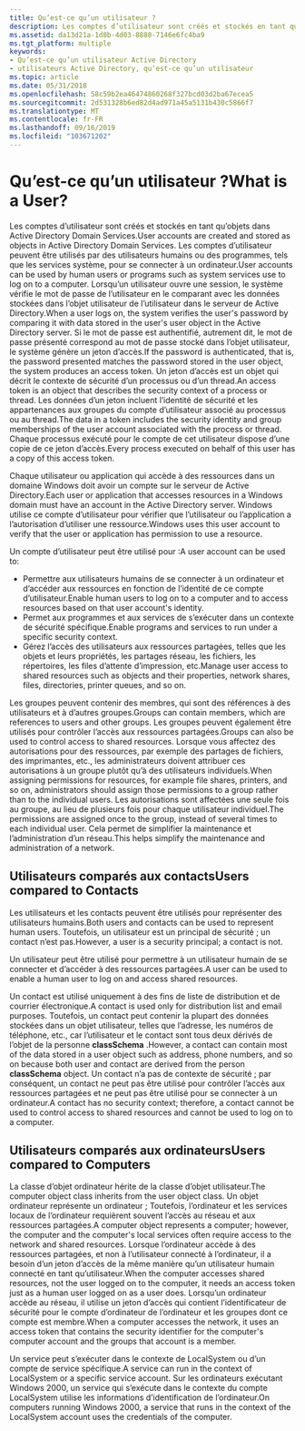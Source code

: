 ```yaml
---
title: Qu’est-ce qu’un utilisateur ?
description: Les comptes d’utilisateur sont créés et stockés en tant qu’objets dans Active Directory Domain Services.
ms.assetid: da13d21a-1d8b-4d03-8880-7146e6fc4ba9
ms.tgt_platform: multiple
keywords:
- Qu’est-ce qu’un utilisateur Active Directory
- utilisateurs Active Directory, qu’est-ce qu’un utilisateur
ms.topic: article
ms.date: 05/31/2018
ms.openlocfilehash: 58c59b2ea46474860268f327bcd03d2ba67ecea5
ms.sourcegitcommit: 2d531328b6ed82d4ad971a45a5131b430c5866f7
ms.translationtype: MT
ms.contentlocale: fr-FR
ms.lasthandoff: 09/16/2019
ms.locfileid: "103671202"
---
```

# <a name="what-is-a-user"></a><span data-ttu-id="0f1bf-105">Qu’est-ce qu’un utilisateur ?</span><span class="sxs-lookup"><span data-stu-id="0f1bf-105">What is a User?</span></span>

<span data-ttu-id="0f1bf-106">Les comptes d’utilisateur sont créés et stockés en tant qu’objets dans Active Directory Domain Services.</span><span class="sxs-lookup"><span data-stu-id="0f1bf-106">User accounts are created and stored as objects in Active Directory Domain Services.</span></span> <span data-ttu-id="0f1bf-107">Les comptes d’utilisateur peuvent être utilisés par des utilisateurs humains ou des programmes, tels que les services système, pour se connecter à un ordinateur.</span><span class="sxs-lookup"><span data-stu-id="0f1bf-107">User accounts can be used by human users or programs such as system services use to log on to a computer.</span></span> <span data-ttu-id="0f1bf-108">Lorsqu’un utilisateur ouvre une session, le système vérifie le mot de passe de l’utilisateur en le comparant avec les données stockées dans l’objet utilisateur de l’utilisateur dans le serveur de Active Directory.</span><span class="sxs-lookup"><span data-stu-id="0f1bf-108">When a user logs on, the system verifies the user's password by comparing it with data stored in the user's user object in the Active Directory server.</span></span> <span data-ttu-id="0f1bf-109">Si le mot de passe est authentifié, autrement dit, le mot de passe présenté correspond au mot de passe stocké dans l’objet utilisateur, le système génère un jeton d’accès.</span><span class="sxs-lookup"><span data-stu-id="0f1bf-109">If the password is authenticated, that is, the password presented matches the password stored in the user object, the system produces an access token.</span></span> <span data-ttu-id="0f1bf-110">Un jeton d’accès est un objet qui décrit le contexte de sécurité d’un processus ou d’un thread.</span><span class="sxs-lookup"><span data-stu-id="0f1bf-110">An access token is an object that describes the security context of a process or thread.</span></span> <span data-ttu-id="0f1bf-111">Les données d’un jeton incluent l’identité de sécurité et les appartenances aux groupes du compte d’utilisateur associé au processus ou au thread.</span><span class="sxs-lookup"><span data-stu-id="0f1bf-111">The data in a token includes the security identity and group memberships of the user account associated with the process or thread.</span></span> <span data-ttu-id="0f1bf-112">Chaque processus exécuté pour le compte de cet utilisateur dispose d’une copie de ce jeton d’accès.</span><span class="sxs-lookup"><span data-stu-id="0f1bf-112">Every process executed on behalf of this user has a copy of this access token.</span></span>

<span data-ttu-id="0f1bf-113">Chaque utilisateur ou application qui accède à des ressources dans un domaine Windows doit avoir un compte sur le serveur de Active Directory.</span><span class="sxs-lookup"><span data-stu-id="0f1bf-113">Each user or application that accesses resources in a Windows domain must have an account in the Active Directory server.</span></span> <span data-ttu-id="0f1bf-114">Windows utilise ce compte d’utilisateur pour vérifier que l’utilisateur ou l’application a l’autorisation d’utiliser une ressource.</span><span class="sxs-lookup"><span data-stu-id="0f1bf-114">Windows uses this user account to verify that the user or application has permission to use a resource.</span></span>

<span data-ttu-id="0f1bf-115">Un compte d’utilisateur peut être utilisé pour :</span><span class="sxs-lookup"><span data-stu-id="0f1bf-115">A user account can be used to:</span></span>

-   <span data-ttu-id="0f1bf-116">Permettre aux utilisateurs humains de se connecter à un ordinateur et d’accéder aux ressources en fonction de l’identité de ce compte d’utilisateur.</span><span class="sxs-lookup"><span data-stu-id="0f1bf-116">Enable human users to log on to a computer and to access resources based on that user account's identity.</span></span>
-   <span data-ttu-id="0f1bf-117">Permet aux programmes et aux services de s’exécuter dans un contexte de sécurité spécifique.</span><span class="sxs-lookup"><span data-stu-id="0f1bf-117">Enable programs and services to run under a specific security context.</span></span>
-   <span data-ttu-id="0f1bf-118">Gérez l’accès des utilisateurs aux ressources partagées, telles que les objets et leurs propriétés, les partages réseau, les fichiers, les répertoires, les files d’attente d’impression, etc.</span><span class="sxs-lookup"><span data-stu-id="0f1bf-118">Manage user access to shared resources such as objects and their properties, network shares, files, directories, printer queues, and so on.</span></span>

<span data-ttu-id="0f1bf-119">Les groupes peuvent contenir des membres, qui sont des références à des utilisateurs et à d’autres groupes.</span><span class="sxs-lookup"><span data-stu-id="0f1bf-119">Groups can contain members, which are references to users and other groups.</span></span> <span data-ttu-id="0f1bf-120">Les groupes peuvent également être utilisés pour contrôler l’accès aux ressources partagées.</span><span class="sxs-lookup"><span data-stu-id="0f1bf-120">Groups can also be used to control access to shared resources.</span></span> <span data-ttu-id="0f1bf-121">Lorsque vous affectez des autorisations pour des ressources, par exemple des partages de fichiers, des imprimantes, etc., les administrateurs doivent attribuer ces autorisations à un groupe plutôt qu’à des utilisateurs individuels.</span><span class="sxs-lookup"><span data-stu-id="0f1bf-121">When assigning permissions for resources, for example file shares, printers, and so on, administrators should assign those permissions to a group rather than to the individual users.</span></span> <span data-ttu-id="0f1bf-122">Les autorisations sont affectées une seule fois au groupe, au lieu de plusieurs fois pour chaque utilisateur individuel.</span><span class="sxs-lookup"><span data-stu-id="0f1bf-122">The permissions are assigned once to the group, instead of several times to each individual user.</span></span> <span data-ttu-id="0f1bf-123">Cela permet de simplifier la maintenance et l’administration d’un réseau.</span><span class="sxs-lookup"><span data-stu-id="0f1bf-123">This helps simplify the maintenance and administration of a network.</span></span>

## <a name="users-compared-to-contacts"></a><span data-ttu-id="0f1bf-124">Utilisateurs comparés aux contacts</span><span class="sxs-lookup"><span data-stu-id="0f1bf-124">Users compared to Contacts</span></span>

<span data-ttu-id="0f1bf-125">Les utilisateurs et les contacts peuvent être utilisés pour représenter des utilisateurs humains.</span><span class="sxs-lookup"><span data-stu-id="0f1bf-125">Both users and contacts can be used to represent human users.</span></span> <span data-ttu-id="0f1bf-126">Toutefois, un utilisateur est un principal de sécurité ; un contact n’est pas.</span><span class="sxs-lookup"><span data-stu-id="0f1bf-126">However, a user is a security principal; a contact is not.</span></span>

<span data-ttu-id="0f1bf-127">Un utilisateur peut être utilisé pour permettre à un utilisateur humain de se connecter et d’accéder à des ressources partagées.</span><span class="sxs-lookup"><span data-stu-id="0f1bf-127">A user can be used to enable a human user to log on and access shared resources.</span></span>

<span data-ttu-id="0f1bf-128">Un contact est utilisé uniquement à des fins de liste de distribution et de courrier électronique.</span><span class="sxs-lookup"><span data-stu-id="0f1bf-128">A contact is used only for distribution list and email purposes.</span></span> <span data-ttu-id="0f1bf-129">Toutefois, un contact peut contenir la plupart des données stockées dans un objet utilisateur, telles que l’adresse, les numéros de téléphone, etc., car l’utilisateur et le contact sont tous deux dérivés de l’objet de la personne **classSchema** .</span><span class="sxs-lookup"><span data-stu-id="0f1bf-129">However, a contact can contain most of the data stored in a user object such as address, phone numbers, and so on because both user and contact are derived from the person **classSchema** object.</span></span> <span data-ttu-id="0f1bf-130">Un contact n’a pas de contexte de sécurité ; par conséquent, un contact ne peut pas être utilisé pour contrôler l’accès aux ressources partagées et ne peut pas être utilisé pour se connecter à un ordinateur.</span><span class="sxs-lookup"><span data-stu-id="0f1bf-130">A contact has no security context; therefore, a contact cannot be used to control access to shared resources and cannot be used to log on to a computer.</span></span>

## <a name="users-compared-to-computers"></a><span data-ttu-id="0f1bf-131">Utilisateurs comparés aux ordinateurs</span><span class="sxs-lookup"><span data-stu-id="0f1bf-131">Users compared to Computers</span></span>

<span data-ttu-id="0f1bf-132">La classe d’objet ordinateur hérite de la classe d’objet utilisateur.</span><span class="sxs-lookup"><span data-stu-id="0f1bf-132">The computer object class inherits from the user object class.</span></span> <span data-ttu-id="0f1bf-133">Un objet ordinateur représente un ordinateur ; Toutefois, l’ordinateur et les services locaux de l’ordinateur requièrent souvent l’accès au réseau et aux ressources partagées.</span><span class="sxs-lookup"><span data-stu-id="0f1bf-133">A computer object represents a computer; however, the computer and the computer's local services often require access to the network and shared resources.</span></span> <span data-ttu-id="0f1bf-134">Lorsque l’ordinateur accède à des ressources partagées, et non à l’utilisateur connecté à l’ordinateur, il a besoin d’un jeton d’accès de la même manière qu’un utilisateur humain connecté en tant qu’utilisateur.</span><span class="sxs-lookup"><span data-stu-id="0f1bf-134">When the computer accesses shared resources, not the user logged on to the computer, it needs an access token just as a human user logged on as a user does.</span></span> <span data-ttu-id="0f1bf-135">Lorsqu’un ordinateur accède au réseau, il utilise un jeton d’accès qui contient l’identificateur de sécurité pour le compte d’ordinateur de l’ordinateur et les groupes dont ce compte est membre.</span><span class="sxs-lookup"><span data-stu-id="0f1bf-135">When a computer accesses the network, it uses an access token that contains the security identifier for the computer's computer account and the groups that account is a member.</span></span>

<span data-ttu-id="0f1bf-136">Un service peut s’exécuter dans le contexte de LocalSystem ou d’un compte de service spécifique.</span><span class="sxs-lookup"><span data-stu-id="0f1bf-136">A service can run in the context of LocalSystem or a specific service account.</span></span> <span data-ttu-id="0f1bf-137">Sur les ordinateurs exécutant Windows 2000, un service qui s’exécute dans le contexte du compte LocalSystem utilise les informations d’identification de l’ordinateur.</span><span class="sxs-lookup"><span data-stu-id="0f1bf-137">On computers running Windows 2000, a service that runs in the context of the LocalSystem account uses the credentials of the computer.</span></span>

 

 




